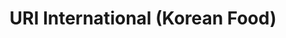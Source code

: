 ---
title: "URI International (Korean Food)"
url: /oberursel-taunus/uri-international-korean-food/
shop: Lebensmittel
---